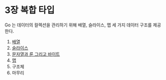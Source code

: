 # 3장 복합 타입

Go 는 데이터의 컬렉션을 관리하기 위해 배열, 슬라이스, 맵 세 가지 데이터 구조를 제공한다.


1. [배열](3.1.md)
2. [슬라이스](3.2.md)
3. [문자열과 룬 그리고 바이트](3.3.md)
4. [맵](3.4.md)
5. 구조체
6. 마무리